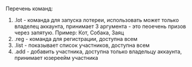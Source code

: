 Перечень команд:
1) .lot - команда для запуска лотереи, использовать может только владелец аккаунта, принимает 3 аргумента - это пеоечень призов через запятую. Пример: Кот, Собака, Заяц
2) .reg - команда для регистрации, доступна всем
3) .list - показывает список участников, доступна всем
4) .add - добавить участника, доступна только владельцу аккаунта, принимает юзереейм участника